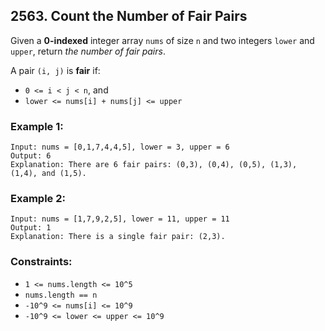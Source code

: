 ## 2563. Count the Number of Fair Pairs

Given a **0-indexed** integer array ```nums``` of size ```n``` and two integers ```lower``` and ```upper```, return *the number of fair pairs*.

A pair ```(i, j)``` is **fair** if:

* ```0 <= i < j < n```, and
* ```lower <= nums[i] + nums[j] <= upper```

### Example 1:
```
Input: nums = [0,1,7,4,4,5], lower = 3, upper = 6
Output: 6
Explanation: There are 6 fair pairs: (0,3), (0,4), (0,5), (1,3), (1,4), and (1,5).
```
### Example 2:
```
Input: nums = [1,7,9,2,5], lower = 11, upper = 11
Output: 1
Explanation: There is a single fair pair: (2,3).
```

### Constraints:

* ```1 <= nums.length <= 10^5```
* ```nums.length == n```
* ```-10^9 <= nums[i] <= 10^9```
* ```-10^9 <= lower <= upper <= 10^9```